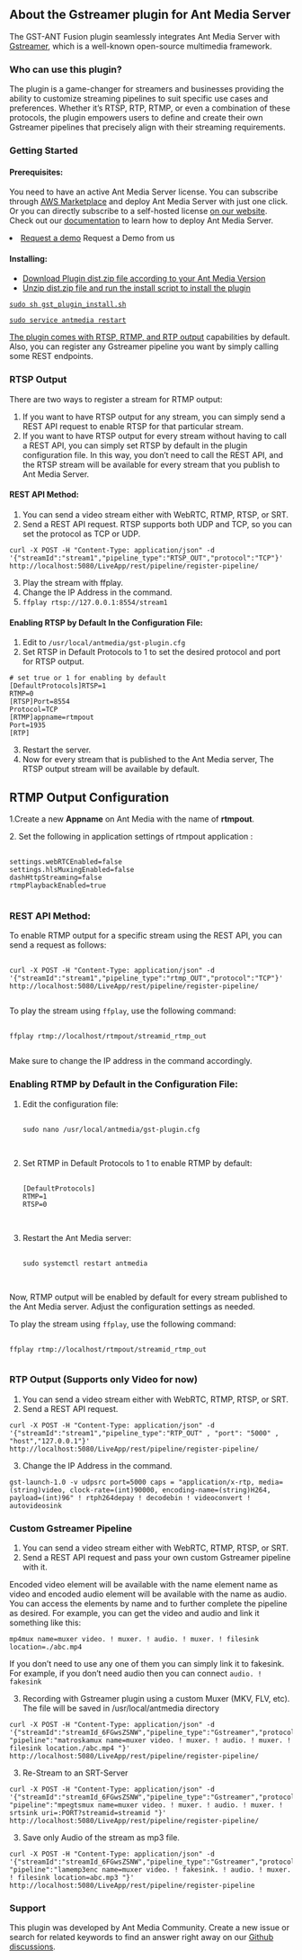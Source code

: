 <h2>About the Gstreamer plugin for Ant Media Server</h2>

<p>The GST-ANT Fusion plugin seamlessly integrates Ant Media Server with <a href="https://antmedia.io/gstreamer-tutorial-how-to-publish-play-webrtc-streams/">Gstreamer</a>, which is a well-known open-source multimedia framework.</p>

<h3>Who can use this plugin?</h3>

<p>The plugin is a game-changer for streamers and businesses providing the ability to customize streaming pipelines to suit specific use cases and preferences. Whether it’s RTSP, RTP, RTMP, or even a combination of these protocols, the plugin empowers users to define and create their own Gstreamer pipelines that precisely align with their streaming requirements.</p>

<h3>Getting Started</h3>

<h4>Prerequisites:</h4>

<p>You need to have an active Ant Media Server license. You can subscribe through <a href="https://aws.amazon.com/marketplace/pp/prodview-464ritgzkzod6?sr=0-1&amp;ref_=beagle&amp;applicationId=AWSMPContessa&amp;_ga=2.27383807.275147218.1658729962-339983394.1658135231#pdp-pricing">AWS Marketplace</a> and deploy Ant Media Server with just one click. Or you can directly subscribe to a self-hosted license <a href="https://antmedia.io/">on our website</a>. Check out our <a href="https://antmedia.io/docs/">documentation</a> to learn how to deploy Ant Media Server.</p>

  <li><a href="https://antmedia.io/marketplace-demo-request/?wpf78324_4=GST%%20Ant%20Fusion%20Demo%20Request">Request a demo</a> Request a Demo from us</li>

<h4>Installing:</h4>

<ul>
  
  <li><a href="https://github.com/USAMAWIZARD/GST-ANT-Fusion/releases/"> Download Plugin dist.zip file according to your Ant Media Version</li>
  <li>Unzip dist.zip file and run the install script to install the plugin</li>
</ul>
<pre><code>sudo sh gst_plugin_install.sh</code></pre>
<pre><code>sudo service antmedia restart</code></pre>

<p>The plugin comes with <a href="https://antmedia.io/how-to-live-stream-rtsp-output-with-ant-media-server/">RTSP, RTMP, and RTP output</a> capabilities by default. Also, you can register any Gstreamer pipeline you want by simply calling some REST endpoints.</p>

<h3>RTSP Output</h3>

<p>There are two ways to register a stream for RTMP output:</p>

<ol>
  <li>If you want to have RTSP output for any stream, you can simply send a REST API request to enable RTSP for that particular stream.</li>
  <li>If you want to have RTSP output for every stream without having to call a REST API, you can simply set RTSP by default in the plugin configuration file. In this way, you don’t need to call the REST API, and the RTSP stream will be available for every stream that you publish to Ant Media Server.</li>
</ol>

<h4>REST API Method:</h4>

<ol>
  <li>You can send a video stream either with WebRTC, RTMP, RTSP, or SRT.</li>
  <li>Send a REST API request. RTSP supports both UDP and TCP, so you can set the protocol as TCP or UDP.</li>
</ol>

<pre><code>curl -X POST -H "Content-Type: application/json" -d '{"streamId":"stream1","pipeline_type":"RTSP_OUT","protocol":"TCP"}' http://localhost:5080/LiveApp/rest/pipeline/register-pipeline/</code></pre>

<ol start="3">
  <li>Play the stream with ffplay.</li>
  <li>Change the IP Address in the command.</li>
  <li><code>ffplay rtsp://127.0.0.1:8554/stream1</code></li>
</ol>

<h4>Enabling RTSP by Default In the Configuration File:</h4>

<ol>
  <li>Edit to <code>/usr/local/antmedia/gst-plugin.cfg</code></li>
  <li>Set RTSP in Default Protocols to 1 to set the desired protocol and port for RTSP output.</li>
</ol>

<pre><code># set true or 1 for enabling by default 
[DefaultProtocols]RTSP=1
RTMP=0
[RTSP]Port=8554
Protocol=TCP
[RTMP]appname=rtmpout
Port=1935
[RTP]</code></pre>

<ol start="3">
  <li>Restart the server.</li>
  <li>Now for every stream that is published to the Ant Media server, The RTSP output stream will be available by default.</li>
</ol>


<h2>RTMP Output Configuration</h2>

<p>1.Create a new <strong>Appname</strong> on Ant Media with the name of <strong>rtmpout</strong>.</p>

<p>2. Set the following in application settings of rtmpout application :</p>
<pre>
  <code>
settings.webRTCEnabled=false
settings.hlsMuxingEnabled=false
dashHttpStreaming=false
rtmpPlaybackEnabled=true
  </code>
</pre>

<h3>REST API Method:</h3>

<p>To enable RTMP output for a specific stream using the REST API, you can send a request as follows:</p>

<pre>
  <code>
curl -X POST -H "Content-Type: application/json" -d '{"streamId":"stream1","pipeline_type":"rtmp_OUT","protocol":"TCP"}' http://localhost:5080/LiveApp/rest/pipeline/register-pipeline/
  </code>
</pre>

<p>To play the stream using <code>ffplay</code>, use the following command:</p>

<pre>
  <code>
ffplay rtmp://localhost/rtmpout/streamid_rtmp_out
  </code>
</pre>

<p>Make sure to change the IP address in the command accordingly.</p>

<h3>Enabling RTMP by Default in the Configuration File:</h3>

<ol>
  <li>Edit the configuration file:</li>
  <pre>
    <code>
sudo nano /usr/local/antmedia/gst-plugin.cfg
    </code>
  </pre>

  <li>Set RTMP in Default Protocols to 1 to enable RTMP by default:</li>
  <pre>
    <code>
[DefaultProtocols]
RTMP=1
RTSP=0
    </code>
  </pre>

  <li>Restart the Ant Media server:</li>
  <pre>
    <code>
sudo systemctl restart antmedia
    </code>
  </pre>
</ol>

<p>Now, RTMP output will be enabled by default for every stream published to the Ant Media server. Adjust the configuration settings as needed.</p>

<p>To play the stream using <code>ffplay</code>, use the following command:</p>

<pre>
  <code>
ffplay rtmp://localhost/rtmpout/streamid_rtmp_out
  </code>
</pre>

<h3>RTP Output (Supports only Video for now)</h3>

<ol>
  <li>You can send a video stream either with WebRTC, RTMP, RTSP, or SRT.</li>
  <li>Send a REST API request.</li>
</ol>

<pre><code>curl -X POST -H "Content-Type: application/json" -d '{"streamId":"stream1","pipeline_type":"RTP_OUT" , "port": "5000" , "host","127.0.0.1"}' http://localhost:5080/LiveApp/rest/pipeline/register-pipeline/</code></pre>

<ol start="3">
  <li>Change the IP Address in the command.</li>
</ol>

<pre><code>gst-launch-1.0 -v udpsrc port=5000 caps = "application/x-rtp, media=(string)video, clock-rate=(int)90000, encoding-name=(string)H264, payload=(int)96" ! rtph264depay ! decodebin ! videoconvert ! autovideosink</code></pre>

<h3>Custom Gstreamer Pipeline</h3>

<ol>
  <li>You can send a video stream either with WebRTC, RTMP, RTSP, or SRT.</li>
  <li>Send a REST API request and pass your own custom Gstreamer pipeline with it.</li>
</ol>

<p>Encoded video element will be available with the name element name as video and encoded audio element will be available with the name as audio. You can access the elements by name and to further complete the pipeline as desired. For example, you can get the video and audio and link it something like this:</p>

<pre><code>mp4mux name=muxer video. ! muxer. ! audio. ! muxer. ! filesink location=./abc.mp4</code></pre>

<p>If you don’t need to use any one of them you can simply link it to fakesink. For example, if you don’t need audio then you can connect <code>audio. ! fakesink</code></p>

<ol start="3">
  <li>Recording with Gstreamer plugin using a custom Muxer (MKV, FLV, etc). The file will be saved in /usr/local/antmedia directory</li>
</ol>

<pre><code>curl -X POST -H "Content-Type: application/json" -d '{"streamId":"streamId_6FGwsZSNW","pipeline_type":"Gstreamer","protocol":"TCP", "pipeline":"matroskamux name=muxer video. ! muxer. ! audio. ! muxer. ! filesink location./abc.mp4 "}' http://localhost:5080/LiveApp/rest/pipeline/register-pipeline/</code></pre>

<ol start="3">
  <li>Re-Stream to an SRT-Server</li>
</ol>

<pre><code>curl -X POST -H "Content-Type: application/json" -d '{"streamId":"streamId_6FGwsZSNW","pipeline_type":"Gstreamer","protocol":"TCP", "pipeline":"mpegtsmux name=muxer video. ! muxer. ! audio. ! muxer. ! srtsink uri=<srt://SRT_SERVER_ADDRESS>:PORT?streamid=streamid "}' http://localhost:5080/LiveApp/rest/pipeline/register-pipeline/</code></pre>

<ol start="3">
  <li>Save only Audio of the stream as mp3 file.</li>
</ol>

<pre><code>curl -X POST -H "Content-Type: application/json" -d '{"streamId":"streamId_6FGwsZSNW","pipeline_type":"Gstreamer","protocol":"TCP", "pipeline":"lamemp3enc name=muxer video. ! fakesink. ! audio. ! muxer. ! filesink location=abc.mp3 "}' http://localhost:5080/LiveApp/rest/pipeline/register-pipeline</code></pre>

<h3>Support</h3>

<p>This plugin was developed by Ant Media Community. Create a new issue or search for related keywords to find an answer right away on our <a href="https://github.com/orgs/ant-media/discussions">Github discussions</a>.</p>



